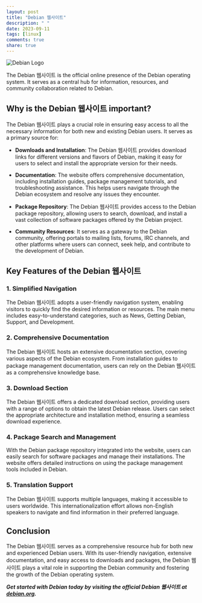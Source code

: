 ```yaml
---
layout: post
title: "Debian 웹사이트"
description: " "
date: 2023-09-11
tags: [linux]
comments: true
share: true
---
```


![Debian Logo](https://www.debian.org/logos/logo-1.png)

The Debian 웹사이트 is the official online presence of the Debian operating system. It serves as a central hub for information, resources, and community collaboration related to Debian.

## **Why is the Debian 웹사이트 important?**

The Debian 웹사이트 plays a crucial role in ensuring easy access to all the necessary information for both new and existing Debian users. It serves as a primary source for:

- **Downloads and Installation**: The Debian 웹사이트 provides download links for different versions and flavors of Debian, making it easy for users to select and install the appropriate version for their needs.

- **Documentation**: The website offers comprehensive documentation, including installation guides, package management tutorials, and troubleshooting assistance. This helps users navigate through the Debian ecosystem and resolve any issues they encounter.

- **Package Repository**: The Debian 웹사이트 provides access to the Debian package repository, allowing users to search, download, and install a vast collection of software packages offered by the Debian project.

- **Community Resources**: It serves as a gateway to the Debian community, offering portals to mailing lists, forums, IRC channels, and other platforms where users can connect, seek help, and contribute to the development of Debian.

## **Key Features of the Debian 웹사이트**

### **1. Simplified Navigation**

The Debian 웹사이트 adopts a user-friendly navigation system, enabling visitors to quickly find the desired information or resources. The main menu includes easy-to-understand categories, such as News, Getting Debian, Support, and Development.

### **2. Comprehensive Documentation**

The Debian 웹사이트 hosts an extensive documentation section, covering various aspects of the Debian ecosystem. From installation guides to package management documentation, users can rely on the Debian 웹사이트 as a comprehensive knowledge base.

### **3. Download Section**

The Debian 웹사이트 offers a dedicated download section, providing users with a range of options to obtain the latest Debian release. Users can select the appropriate architecture and installation method, ensuring a seamless download experience.

### **4. Package Search and Management**

With the Debian package repository integrated into the website, users can easily search for software packages and manage their installations. The website offers detailed instructions on using the package management tools included in Debian.

### **5. Translation Support**

The Debian 웹사이트 supports multiple languages, making it accessible to users worldwide. This internationalization effort allows non-English speakers to navigate and find information in their preferred language.

## **Conclusion**

The Debian 웹사이트 serves as a comprehensive resource hub for both new and experienced Debian users. With its user-friendly navigation, extensive documentation, and easy access to downloads and packages, the Debian 웹사이트 plays a vital role in supporting the Debian community and fostering the growth of the Debian operating system.

_**Get started with Debian today by visiting the official Debian 웹사이트 at [debian.org](https://www.debian.org).**_